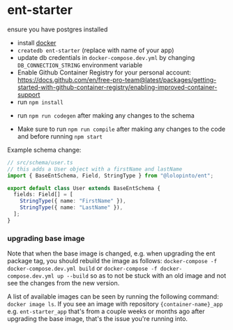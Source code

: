# ent-starter

ensure you have postgres installed

* install [docker](https://docs.docker.com/get-docker/)
* `createdb ent-starter` (replace with name of your app)
* update db credentials in `docker-compose.dev.yml` by changing `DB_CONNECTION_STRING` environment variable
* Enable Github Container Registry for your personal account: https://docs.github.com/en/free-pro-team@latest/packages/getting-started-with-github-container-registry/enabling-improved-container-support
* run `npm install`
- run `npm run codegen` after making any changes to the schema
* Make sure to run `npm run compile` after making any changes to the code and before running `npm start`

Example schema change:

```ts
// src/schema/user.ts
// this adds a User object with a firstName and lastName
import { BaseEntSchema, Field, StringType } from "@lolopinto/ent";

export default class User extends BaseEntSchema {
  fields: Field[] = [
    StringType({ name: "FirstName" }),
    StringType({ name: "LastName" }),
  ];
}
```

### upgrading base image
Note that when the base image is changed, e.g. when upgrading the ent package tag, you should rebuild the image as follows: `docker-compose -f docker-compose.dev.yml build` or `docker-compose -f docker-compose.dev.yml up --build` so as to not be stuck with an old image and not see the changes from the new version.

A list of available images can be seen by running the following command: `docker image ls`. If you see an image with repository `{container-name}_app` e.g. `ent-starter_app` that's from a couple weeks or months ago after upgrading the base image, that's the issue you're running into.
